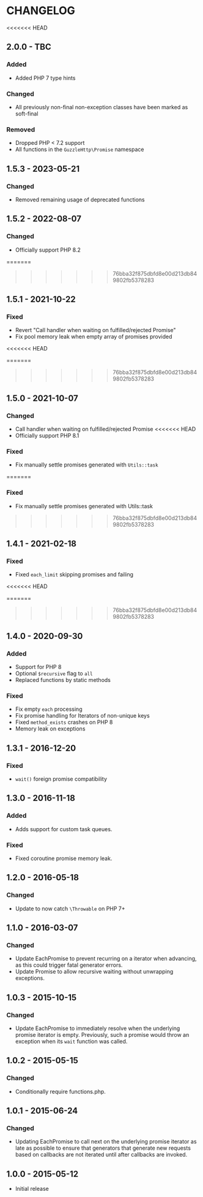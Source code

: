 # CHANGELOG

<<<<<<< HEAD

## 2.0.0 - TBC

### Added

- Added PHP 7 type hints

### Changed

- All previously non-final non-exception classes have been marked as soft-final

### Removed

- Dropped PHP < 7.2 support
- All functions in the `GuzzleHttp\Promise` namespace


## 1.5.3 - 2023-05-21

### Changed

- Removed remaining usage of deprecated functions


## 1.5.2 - 2022-08-07

### Changed

- Officially support PHP 8.2


=======
>>>>>>> 76bba32f875dbfd8e00d213db849802fb5378283
## 1.5.1 - 2021-10-22

### Fixed

- Revert "Call handler when waiting on fulfilled/rejected Promise"
- Fix pool memory leak when empty array of promises provided

<<<<<<< HEAD

=======
>>>>>>> 76bba32f875dbfd8e00d213db849802fb5378283
## 1.5.0 - 2021-10-07

### Changed

- Call handler when waiting on fulfilled/rejected Promise
<<<<<<< HEAD
- Officially support PHP 8.1

### Fixed

- Fix manually settle promises generated with `Utils::task`

=======

### Fixed

- Fix manually settle promises generated with Utils::task
>>>>>>> 76bba32f875dbfd8e00d213db849802fb5378283

## 1.4.1 - 2021-02-18

### Fixed

- Fixed `each_limit` skipping promises and failing

<<<<<<< HEAD

=======
>>>>>>> 76bba32f875dbfd8e00d213db849802fb5378283
## 1.4.0 - 2020-09-30

### Added

- Support for PHP 8
- Optional `$recursive` flag to `all`
- Replaced functions by static methods

### Fixed

- Fix empty `each` processing
- Fix promise handling for Iterators of non-unique keys
- Fixed `method_exists` crashes on PHP 8
- Memory leak on exceptions


## 1.3.1 - 2016-12-20

### Fixed

- `wait()` foreign promise compatibility


## 1.3.0 - 2016-11-18

### Added

- Adds support for custom task queues.

### Fixed

- Fixed coroutine promise memory leak.


## 1.2.0 - 2016-05-18

### Changed

- Update to now catch `\Throwable` on PHP 7+


## 1.1.0 - 2016-03-07

### Changed

- Update EachPromise to prevent recurring on a iterator when advancing, as this
  could trigger fatal generator errors.
- Update Promise to allow recursive waiting without unwrapping exceptions.


## 1.0.3 - 2015-10-15

### Changed

- Update EachPromise to immediately resolve when the underlying promise iterator
  is empty. Previously, such a promise would throw an exception when its `wait`
  function was called.


## 1.0.2 - 2015-05-15

### Changed

- Conditionally require functions.php.


## 1.0.1 - 2015-06-24

### Changed

- Updating EachPromise to call next on the underlying promise iterator as late
  as possible to ensure that generators that generate new requests based on
  callbacks are not iterated until after callbacks are invoked.


## 1.0.0 - 2015-05-12

- Initial release
